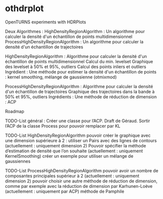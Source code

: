 # othdrplot
OpenTURNS experiments with HDRPlots

Deux Algorithmes : 
HighDensityRegionAlgorithm : Un algorithme pour calculer la densité d'un échantillon de points multidimensionnel
ProcessHighDensityRegionAlgorithm : Un algorithme pour calculer la densité d'un échantillon de trajectoires 

HighDensityRegionAlgorithm  : Algorithme pour calculer la densité d'un échantillon de points multidimensionnel
Calcul du min. levelset
Graphique des levelset à 50% et 95%, outliers 
Calcul des points inliers et outliers
Ingrédient : Une méthode pour estimer la densité d'un échantillon de points : kernel smoothing, mélange de gaussienne (otmixmod) 

ProcessHighDensityRegionAlgorithm : Algorithme pour calculer la densité d'un échantillon de trajectoires
Graphique des trajectoires dans la bande à 50% et 95%, outliers
Ingrédients : Une méthode de réduction de dimension : ACP

Roadmap

TODO-List  général :
Créer une classe pour l’ACP. Draft de Géraud. Sortir l’ACP de la classe Process pour pouvoir remplacer par KL

TODO-List  HighDensityRegionAlgorithm 
pouvoir créer le graphique avec une dimension supérieure à 2 : utiliser un Pairs avec des lignes de contours (actuellement : uniquement dimension 2)
Pouvoir spécifier la méthode d’estimation de densité que l’on souhaite (actuellement : uniquement KernelSmoothing)
créer un exemple pour utiliser un mélange de gaussiennes

TODO-List  ProcessHighDensityRegionAlgorithm 
pouvoir avoir un nombre de composantes principales supérieur à 2 (actuellement : uniquement dimension 2)
pouvoir choisir une autre méthode de réduction de dimension, comme par exemple avec la réduction de dimension par Karhunen-Loève (actuellement : uniquement par ACP)
méthode de Pamphile
